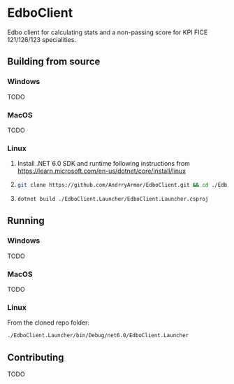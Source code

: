 # EdboClient
Edbo client for calculating stats and a non-passing score for KPI FICE 121/126/123 specialities.

## Building from source
### Windows
TODO

### MacOS
TODO

### Linux
1. Install .NET 6.0 SDK and runtime following instructions from https://learn.microsoft.com/en-us/dotnet/core/install/linux
2.  ```sh
    git clone https://github.com/AndrryArmor/EdboClient.git && cd ./EdboClient
    ```
3. ```sh
   dotnet build ./EdboClient.Launcher/EdboClient.Launcher.csproj
   ```

## Running
### Windows
TODO

### MacOS
TODO

### Linux
From the cloned repo folder:
```sh
./EdboClient.Launcher/bin/Debug/net6.0/EdboClient.Launcher
```

## Contributing
TODO
